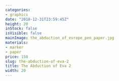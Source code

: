 ```yaml
---
categories:
- graphics
date: "2018-12-31T23:59:45Z"
height: 20
inStock: false
isVisible: false
mainImage: the_abduction_of_evrope_pen_paper.jpg
materials:
- marker
- paper
price: 150
slug: the-abduction-of-eva-2
title: The Abduction of Eva 2
width: 20
---
```


